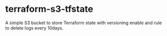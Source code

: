 # terraform-s3-tfstate
A simple S3 bucket to store Terraform state with versioning enable and rule to delete logs every 10days.

